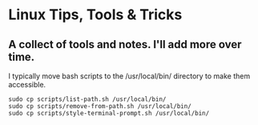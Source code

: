 # Linux Tips, Tools & Tricks

A collect of tools and notes. I'll add more over time.
---
I typically move bash scripts to the /usr/local/bin/ directory to make them accessible.

```{r, engine='bash', count_lines}
sudo cp scripts/list-path.sh /usr/local/bin/
sudo cp scripts/remove-from-path.sh /usr/local/bin/
sudo cp scripts/style-terminal-prompt.sh /usr/local/bin/
```

